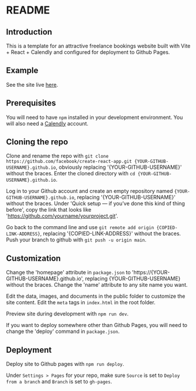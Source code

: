 # README

## Introduction

This is a template for an attractive freelance bookings website built with Vite + React + Calendly and configured for deployment to Github Pages.

## Example

See the site live [here](https://chriscarrollsmith.github.io/react-booking-website-template/).

## Prerequisites

You will need to have `npm` installed in your development environment. You will also need a [Calendly](https://calendly.com/) account.

## Cloning the repo

Clone and rename the repo with `git clone https://github.com/facebook/create-react-app.git {YOUR-GITHUB-USERNAME}.github.io`, obviously replacing '{YOUR-GITHUB-USERNAME}' without the braces. Enter the cloned directory with `cd {YOUR-GITHUB-USERNAME}.github.io`.

Log in to your Github account and create an empty repository named `{YOUR-GITHUB-USERNAME}.github.io`, replacing '{YOUR-GITHUB-USERNAME}' without the braces. Under 'Quick setup — if you’ve done this kind of thing before', copy the link that looks like 'https://github.com/yourname/yourproject.git'. 

Go back to the command line and use `git remote add origin {COPIED-LINK-ADDRESS}`, replacing '{COPIED-LINK-ADDRESS}' without the braces. Push your branch to github with `git push -u origin main`.

## Customization

Change the 'homepage' attribute in `package.json` to 'https://{YOUR-GITHUB-USERNAME}.github.io', replacing {YOUR-GITHUB-USERNAME} without the braces. Change the 'name' attribute to any site name you want.

Edit the data, images, and documents in the public folder to customize the site content. Edit the `meta` tags in `index.html` in the root folder.

Preview site during development with `npm run dev`.

If you want to deploy somewhere other than Github Pages, you will need to change the 'deploy' command in `package.json`.

## Deployment

Deploy site to Github pages with `npm run deploy`. 

Under `Settings > Pages` for your repo, make sure `Source` is set to `Deploy from a branch` and `Branch` is set to `gh-pages`.